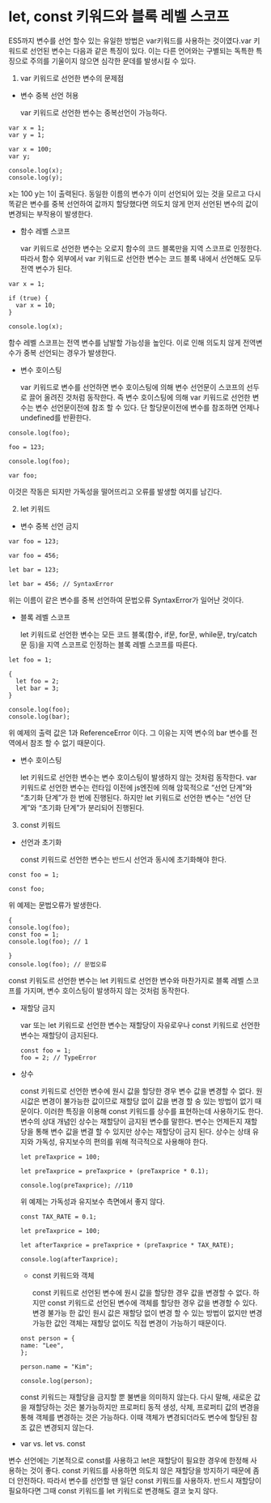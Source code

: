 # let, const 키워드와 블록 레벨 스코프

ES5까지 변수를 선언 할수 있는 유일한 방법은 var키워드를 사용하는 것이였다.var 키워드로 선언된 변수는 다음과 같은 특징이 있다.
이는 다른 언어와는 구별되는 독특한 특징으로 주의를 기울이지 않으면 심각한 문데를 발생시킬 수 있다.

1. var 키워드로 선언한 변수의 문제점

- 변수 중복 선언 허용

  var 키워드로 선언한 번수는 중복선언이 가능하다.

```
var x = 1;
var y = 1;

var x = 100;
var y;

console.log(x);
console.log(y);
```

x는 100 y는 1이 출력된다.
동일한 이름의 변수가 이미 선언되어 있는 것을 모르고 다시 똑같은 변수를 중복 선언하여 값까지 할당했다면 의도치 않게 먼저 선언된 변수의 값이 변경되는 부작용이 발생한다.

- 함수 레벨 스코프

  var 키워드로 선언한 변수는 오로지 함수의 코드 블록만을 지역 스코프로 인정한다. 따라서 함수 외부에서 var 키워드로 선언한 변수는 코드 블록 내에서 선언해도 모두 전역 변수가 된다.

```
var x = 1;

if (true) {
  var x = 10;
}

console.log(x);
```

함수 레벨 스코프는 전역 변수를 남발할 가능성을 높인다. 이로 인해 의도치 않게 전역변수가 중복 선언되는 경우가 발생한다.

- 변수 호이스팅

  var 키워드로 변수를 선언하면 변수 호이스팅에 의해 변수 선언문이 스코프의 선두로 끌어 올려진 것처럼 동작한다.
  즉 변수 호이스팅에 의해 var 키워드로 선언한 변수는 변수 선언문이전에 참조 할 수 있다. 단 할당문이전에 변수를 참조하면 언제나 undefined를 반환한다.

```
console.log(foo);

foo = 123;

console.log(foo);

var foo;
```

이것은 작동은 되지만 가독성을 떨어뜨리고 오류를 발생할 여지를 남긴다.

2. let 키워드

- 변수 중복 선언 금지

```
var foo = 123;

var foo = 456;

let bar = 123;

let bar = 456; // SyntaxError
```

위는 이름이 같은 변수를 중복 선언하여 문법오류 SyntaxError가 일어난 것이다.

- 블록 레벨 스코프

  let 키워드로 선언한 변수는 모든 코드 블록(함수, if문, for문, while문, try/catch문 등)을 지역 스코프로 인정하는 블록 레벨 스코프를 따른다.

```
let foo = 1;

{
  let foo = 2;
  let bar = 3;
}

console.log(foo);
console.log(bar);
```

위 예제의 출력 값은 1과 ReferenceError 이다. 그 이유는 지역 변수의 bar 변수를 전역에서 참조 할 수 없기 때문이다.

- 변수 호이스팅

  let 키워드로 선언한 변수는 변수 호이스팅이 발생하지 않는 것처럼 동작한다.
  var 키워드로 선언한 변수는 런타임 이전에 js엔진에 의해 암묵적으로 “선언 단계”와 “초기화 단계”가 한 번에 진행된다.
  하지만 let 키워드로 선언한 변수는 “선언 단계”와 “초기화 단계”가 분리되어 진행된다.

3. const 키워드

- 선언과 초기화

  const 키워드로 선언한 변수는 반드시 선언과 동시에 초기화해야 한다.

```
const foo = 1;

const foo;
```

위 예제는 문법오류가 발생한다.

```
{
console.log(foo);
const foo = 1;
console.log(foo); // 1

}
console.log(foo); // 문법오류
```

const 키워도르 선언한 변수는 let 키워드로 선언한 변수와 마찬가지로 블록 레벨 스코프를 가지며, 변수 호이스팅이 발생하지 않는 것처럼 동작한다.

- 재할당 금지

  var 또는 let 키워드로 선언한 변수는 재할당이 자유로우나 const 키워드로 선언한 변수는 재할당이 금지된다.

  ```
  const foo = 1;
  foo = 2; // TypeError
  ```

- 상수

  const 키워드로 선언한 변수에 원시 값을 할당한 경우 변수 값을 변경할 수 없다.
  원시값은 변경이 불가능한 값이므로 재할당 없이 값을 변경 할 숭 있는 방법이 없기 때문이다.
  이러한 특징을 이용해 const 키워드를 상수를 표현하는데 사용하기도 한다. 변수의 상대 개념인 상수는 재할당이 금지된 변수를 말한다.
  변수는 언제든지 재할당을 통해 변수 값을 변결 할 수 있지만 상수는 재할당이 금지 된다.
  상수는 상태 유지와 가독성, 유지보수의 편의를 위해 적극적으로 사용해야 한다.

  ```
  let preTaxprice = 100;

  let preTaxprice = preTaxprice + (preTaxprice * 0.1);

  console.log(preTaxprice); //110
  ```

  위 예제는 가독성과 유지보수 측면에서 좋지 않다.

  ```
  const TAX_RATE = 0.1;

  let preTaxprice = 100;

  let afterTaxprice = preTaxprice + (preTaxprice * TAX_RATE);

  console.log(afterTaxprice);
  ```

  - const 키워드와 객체

    const 키워드로 선언된 변수에 원시 값을 할당한 경우 값을 변경할 수 없다. 하지만 const 키워드로 선언된 변수에 객체를 할당한 경우 값을 변경할 수 있다.
    변경 불가능 한 값인 원시 값은 재할당 없이 변경 할 수 있는 방법이 없지만 변경 가능한 값인 객체는 재할당 없이도 직접 변경이 가능하기 때문이다.

  ```
  onst person = {
  name: "Lee",
  };

  person.name = "Kim";

  console.log(person);
  ```

  const 키워드는 재할당을 금지할 뿐 불변을 의미하지 않는다. 다시 말해, 새로운 값을 재할당하는 것은 불가능하지만 프로퍼티 동적 생성, 삭제, 프로퍼티 값의 변경을 통해 객체를 변경하는 것은 가능하다. 이때 객체가 변경되더라도 변수에 할당된 참조 값은 변경되지 않는다.

- var vs. let vs. const

변수 선언에는 기본적으로 const를 사용하고 let은 재할당이 필요한 경우에 한정해 사용하는 것이 좋다.
const 키워드를 사용하면 의도치 않은 재할당을 방지하기 때문에 좀더 안전하다.
따라서 변수를 선언할 땐 일단 const 키워드를 사용하자. 반드시 재할당이 필요하다면 그때 const 키워드를 let 키워드로 변경해도 결코 늦지 않다.
